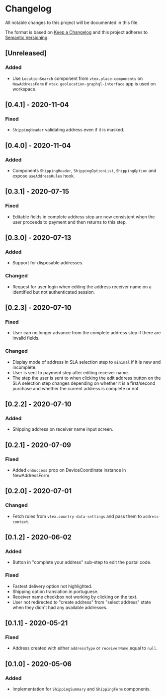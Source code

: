 # Changelog

All notable changes to this project will be documented in this file.

The format is based on [Keep a Changelog](http://keepachangelog.com/en/1.0.0/)
and this project adheres to [Semantic Versioning](http://semver.org/spec/v2.0.0.html).

## [Unreleased]
### Added
- Use `LocationSearch` component from `vtex.place-components` on `NewAddressForm` if `vtex.geolocation-graphql-interface` app is used on workspace.

## [0.4.1] - 2020-11-04
### Fixed
- `ShippingHeader` validating address even if it is masked.

## [0.4.0] - 2020-11-04
### Added
- Components `ShippingHeader`, `ShippingOptionList`, `ShippingOption` and expose `useAddressRules` hook.

## [0.3.1] - 2020-07-15
### Fixed
- Editable fields in complete address step are now consistent when the user proceeds to payment and then returns to this step.

## [0.3.0] - 2020-07-13
### Added
- Support for disposable addresses.

### Changed
- Request for user login when editing the address receiver name on a
  identified but not authenticated session.

## [0.2.3] - 2020-07-10
### Fixed
- User can no longer advance from the complete address step if there are invalid fields.

### Changed
- Display mode of address in SLA selection step to `minimal` if it is new and incomplete.
- User is sent to payment step after editing receiver name.
- The step the user is sent to when clicking the edit address button on the SLA selection step changes depending on whether it is a first/second purchase and whether the current address is complete or not.

## [0.2.2] - 2020-07-10
### Added
- Shipping address on receiver name input screen.

## [0.2.1] - 2020-07-09
### Fixed
- Added `onSuccess` prop on DeviceCoordinate instance in NewAddressForm.

## [0.2.0] - 2020-07-01
### Changed
- Fetch rules from `vtex.country-data-settings` and pass them to `address-context`.

## [0.1.2] - 2020-06-02
### Added
- Button in "complete your address" sub-step to edit the postal code.

### Fixed
- Fastest delivery option not highlighted.
- Shipping option translation in portuguese.
- Receiver name checkbox not working by clicking on the text.
- User not redirected to "create address" from "select address" state when
  they didn't had any available addresses.

## [0.1.1] - 2020-05-21
### Fixed
- Address created with either `addressType` or `receiverName` equal to `null`.

## [0.1.0] - 2020-05-06
### Added
- Implementation for `ShippingSummary` and `ShippingForm` components.
